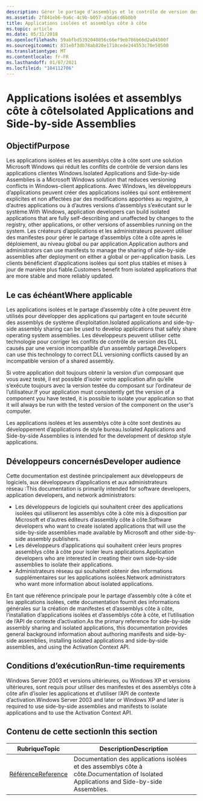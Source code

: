 ```yaml
---
description: Gérer le partage d’assemblys et le contrôle de version des DLL dans le magasin d’assemblys côte à côte des systèmes à partir de programmes. Écrivez des manifestes d’assembly et des applications auto-descriptives pour le partage d’assembly et la redirection des dll.
ms.assetid: 2f841eb6-9a6c-4c9b-b057-a3da6cd6b0b0
title: Applications isolées et assemblys côte à côte
ms.topic: article
ms.date: 05/31/2018
ms.openlocfilehash: 59abfbd5392040856c66ef9eb786b66d2a84500f
ms.sourcegitcommit: 831e8f3db78ab820e1710cede244553c70e50500
ms.translationtype: MT
ms.contentlocale: fr-FR
ms.lasthandoff: 01/07/2021
ms.locfileid: "104112706"
---
```

# <a name="isolated-applications-and-side-by-side-assemblies"></a><span data-ttu-id="134f1-104">Applications isolées et assemblys côte à côte</span><span class="sxs-lookup"><span data-stu-id="134f1-104">Isolated Applications and Side-by-side Assemblies</span></span>

## <a name="purpose"></a><span data-ttu-id="134f1-105">Objectif</span><span class="sxs-lookup"><span data-stu-id="134f1-105">Purpose</span></span>

<span data-ttu-id="134f1-106">Les applications isolées et les assemblys côte à côte sont une solution Microsoft Windows qui réduit les conflits de contrôle de version dans les applications clientes Windows.</span><span class="sxs-lookup"><span data-stu-id="134f1-106">Isolated Applications and Side-by-side Assemblies is a Microsoft Windows solution that reduces versioning conflicts in Windows-client applications.</span></span> <span data-ttu-id="134f1-107">Avec Windows, les développeurs d’applications peuvent créer des applications isolées qui sont entièrement explicites et non affectées par des modifications apportées au registre, à d’autres applications ou à d’autres versions d’assemblys s’exécutant sur le système.</span><span class="sxs-lookup"><span data-stu-id="134f1-107">With Windows, application developers can build isolated applications that are fully self-describing and unaffected by changes to the registry, other applications, or other versions of assemblies running on the system.</span></span> <span data-ttu-id="134f1-108">Les créateurs d’applications et les administrateurs peuvent utiliser des manifestes pour gérer le partage d’assemblys côte à côte après le déploiement, au niveau global ou par application.</span><span class="sxs-lookup"><span data-stu-id="134f1-108">Application authors and administrators can use manifests to manage the sharing of side-by-side assemblies after deployment on either a global or per-application basis.</span></span> <span data-ttu-id="134f1-109">Les clients bénéficient d’applications isolées qui sont plus stables et mises à jour de manière plus fiable.</span><span class="sxs-lookup"><span data-stu-id="134f1-109">Customers benefit from isolated applications that are more stable and more reliably updated.</span></span>

## <a name="where-applicable"></a><span data-ttu-id="134f1-110">Le cas échéant</span><span class="sxs-lookup"><span data-stu-id="134f1-110">Where applicable</span></span>

<span data-ttu-id="134f1-111">Les applications isolées et le partage d’assembly côte à côte peuvent être utilisés pour développer des applications qui partagent en toute sécurité des assemblys de système d’exploitation.</span><span class="sxs-lookup"><span data-stu-id="134f1-111">Isolated applications and side-by-side assembly sharing can be used to develop applications that safely share operating system assemblies.</span></span> <span data-ttu-id="134f1-112">Les développeurs peuvent utiliser cette technologie pour corriger les conflits de contrôle de version des DLL causés par une version incompatible d’un assembly partagé.</span><span class="sxs-lookup"><span data-stu-id="134f1-112">Developers can use this technology to correct DLL versioning conflicts caused by an incompatible version of a shared assembly.</span></span>

<span data-ttu-id="134f1-113">Si votre application doit toujours obtenir la version d’un composant que vous avez testé, il est possible d’isoler votre application afin qu’elle s’exécute toujours avec la version testée du composant sur l’ordinateur de l’utilisateur.</span><span class="sxs-lookup"><span data-stu-id="134f1-113">If your application must consistently get the version of a component you have tested, it is possible to isolate your application so that it will always be run with the tested version of the component on the user's computer.</span></span>

<span data-ttu-id="134f1-114">Les applications isolées et les assemblys côte à côte sont destinés au développement d’applications de style bureau.</span><span class="sxs-lookup"><span data-stu-id="134f1-114">Isolated Applications and Side-by-side Assemblies is intended for the development of desktop style applications.</span></span>

## <a name="developer-audience"></a><span data-ttu-id="134f1-115">Développeurs concernés</span><span class="sxs-lookup"><span data-stu-id="134f1-115">Developer audience</span></span>

<span data-ttu-id="134f1-116">Cette documentation est destinée principalement aux développeurs de logiciels, aux développeurs d’applications et aux administrateurs réseau :</span><span class="sxs-lookup"><span data-stu-id="134f1-116">This documentation is primarily intended for software developers, application developers, and network administrators:</span></span>

-   <span data-ttu-id="134f1-117">Les développeurs de logiciels qui souhaitent créer des applications isolées qui utiliseront les assemblys côte à côte mis à disposition par Microsoft et d’autres éditeurs d’assembly côte à côte.</span><span class="sxs-lookup"><span data-stu-id="134f1-117">Software developers who want to create isolated applications that will use the side-by-side assemblies made available by Microsoft and other side-by-side assembly publishers.</span></span>
-   <span data-ttu-id="134f1-118">Les développeurs d’applications qui souhaitent créer leurs propres assemblys côte à côte pour isoler leurs applications.</span><span class="sxs-lookup"><span data-stu-id="134f1-118">Application developers who are interested in creating their own side-by-side assemblies to isolate their applications.</span></span>
-   <span data-ttu-id="134f1-119">Administrateurs réseau qui souhaitent obtenir des informations supplémentaires sur les applications isolées.</span><span class="sxs-lookup"><span data-stu-id="134f1-119">Network administrators who want more information about isolated applications.</span></span>

<span data-ttu-id="134f1-120">En tant que référence principale pour le partage d’assembly côte à côte et les applications isolées, cette documentation fournit des informations générales sur la création de manifestes et d’assemblys côte à côte, l’installation d’applications isolées et d’assemblys côte à côte, et l’utilisation de l’API de contexte d’activation.</span><span class="sxs-lookup"><span data-stu-id="134f1-120">As the primary reference for side-by-side assembly sharing and isolated applications, this documentation provides general background information about authoring manifests and side-by-side assemblies, installing isolated applications and side-by-side assemblies, and using the Activation Context API.</span></span>

## <a name="run-time-requirements"></a><span data-ttu-id="134f1-121">Conditions d’exécution</span><span class="sxs-lookup"><span data-stu-id="134f1-121">Run-time requirements</span></span>

<span data-ttu-id="134f1-122">Windows Server 2003 et versions ultérieures, ou Windows XP et versions ultérieures, sont requis pour utiliser des manifestes et des assemblys côte à côte afin d’isoler les applications et d’utiliser l’API de contexte d’activation.</span><span class="sxs-lookup"><span data-stu-id="134f1-122">Windows Server 2003 and later or Windows XP and later is required to use side-by-side assemblies and manifests to isolate applications and to use the Activation Context API.</span></span>

## <a name="in-this-section"></a><span data-ttu-id="134f1-123">Contenu de cette section</span><span class="sxs-lookup"><span data-stu-id="134f1-123">In this section</span></span>



| <span data-ttu-id="134f1-124">Rubrique</span><span class="sxs-lookup"><span data-stu-id="134f1-124">Topic</span></span>                                                         | <span data-ttu-id="134f1-125">Description</span><span class="sxs-lookup"><span data-stu-id="134f1-125">Description</span></span>                                                                    |
|---------------------------------------------------------------|--------------------------------------------------------------------------------|
| [<span data-ttu-id="134f1-126">Référence</span><span class="sxs-lookup"><span data-stu-id="134f1-126">Reference</span></span>](side-by-side-assemblies-reference.md)<br/> | <span data-ttu-id="134f1-127">Documentation des applications isolées et des assemblys côte à côte.</span><span class="sxs-lookup"><span data-stu-id="134f1-127">Documentation of Isolated Applications and Side-by-side Assemblies.</span></span><br/> |



 

 

 




